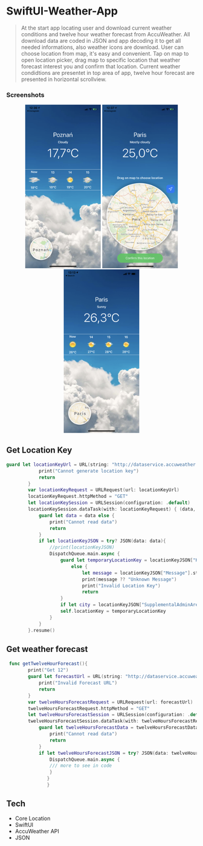 # SwiftUI-Weather-App

>At the start app locating user and download current weather conditions and twelve hour weather forecast from AccuWeather. All download data are coded in JSON and app decoding it to get all needed informations, also weather icons are download. User can choose location from map, it's easy and convenient. Tap on map to open location picker, drag map to specific location that weather forecast interest you and confirm that location. Current weather condidtions are presentet in top area of app, twelve hour forecast are presented in horizontal scrollview.

 <h3>Screenshots</h3>
  <p align="center">
  <img src="1.PNG" alt="drawing" width="200"/>
  <img src="3.PNG" alt="drawing" width="200"/>
  <img src="4.PNG" alt="drawing" width="200"/>
</p>

## Get Location Key
```swift
guard let locationKeyUrl = URL(string: "http://dataservice.accuweather.com/locations/v1/cities/geoposition/search?apikey=\(self.apiKey)&q=\(location.latitude)%2C\(location.longitude)") else {
            print("Cannot generate location key")
            return
        }
        var locationKeyRequest = URLRequest(url: locationKeyUrl)
        locationKeyRequest.httpMethod = "GET"
        let locationKeySession = URLSession(configuration: .default)
        locationKeySession.dataTask(with: locationKeyRequest) { (data, _, error) in
            guard let data = data else {
                print("Cannot read data")
                return
            }
            if let locationKeyJSON = try? JSON(data: data){
                //print(locationKeyJSON)
                DispatchQueue.main.async {
                    guard let temporaryLocationKey = locationKeyJSON["Key"].string
                        else {
                            let message = locationKeyJSON["Message"].string
                            print(message ?? "Unknown Message")
                            print("Invalid Location Key")
                            return
                    }
                    if let city = locationKeyJSON["SupplementalAdminAreas"][0]["EnglishName"].string{self.currentConditions.city = city}
                    self.locationKey = temporaryLocationKey
                }
            }
        }.resume()
```

## Get weather forecast
```swift 
 func getTwelveHourForecast(){
        print("Get 12")
        guard let forecastUrl = URL(string: "http://dataservice.accuweather.com/forecasts/v1/hourly/12hour/\(self.locationKey)?apikey=\(self.apiKey)&metric=true") else {
            print("Invalid Forecast URL")
            return
        }
        var twelveHoursForecastRequest = URLRequest(url: forecastUrl)
        twelveHoursForecastRequest.httpMethod = "GET"
        let twelveHoursForecastSession = URLSession(configuration: .default)
        twelveHoursForecastSession.dataTask(with: twelveHoursForecastRequest) { (twelveHoursForecastData, _, error) in
            guard let twelveHoursForecastData = twelveHoursForecastData else {
                print("Cannot read data")
                return
            }
            if let twelveHoursForecastJSON = try? JSON(data: twelveHoursForecastData) {
                DispatchQueue.main.async {
                /// more to see in code
                }
               }
               }
```
## Tech
  - Core Location
  - SwiftUI
  - AccuWeather API
  - JSON
 
